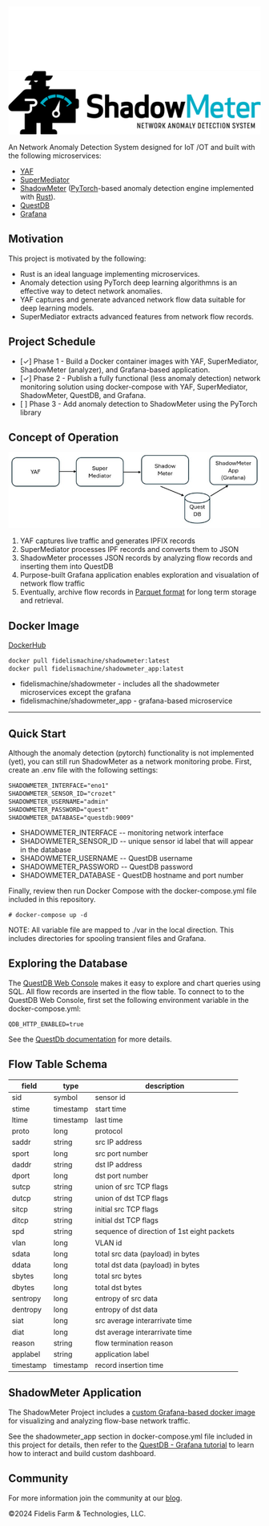 ![ShadowMeter](shadowmeter-dark.png#gh-dark-mode-only)
![ShadowMeter](shadowmeter-light.png#gh-light-mode-only)


An Network Anomaly Detection System designed for IoT /OT and built with the following microservices:
- [YAF](https://tools.netsa.cert.org/yaf/)
- [SuperMediator](https://tools.netsa.cert.org/super_mediator1/index.html)
- [ShadowMeter](https://github.com/Fidelis-Farm-Technologies/shadowmeter) ([PyTorch](https://www.pytorch.org/)-based anomaly detection engine implemented with [Rust](https://www.rust-lang.org/)).
- [QuestDB](https://questdb.io/download/)
- [Grafana](https://grafana.com/oss/grafana/)

## Motivation
This project is motivated by the following:
* Rust is an ideal language implementing microservices.
* Anomaly detection using PyTorch deep learning algorithmns is an effective way to detect network anomalies.
* YAF captures and generate advanced network flow data suitable for deep learning models.
* SuperMediator extracts advanced features from network flow records.

## Project Schedule
- [&check;] Phase 1 - Build a Docker container images with YAF, SuperMediator, ShadowMeter (analyzer), and Grafana-based application.
- [&check;] Phase 2 - Publish a fully functional (less anomaly detection) network monitoring solution using docker-compose with YAF, SuperMediator, ShadowMeter, QuestDB, and Grafana.
- [&nbsp;] Phase 3 - Add anomaly detection to ShadowMeter using the PyTorch library

## Concept of Operation
![ShadowMeter](shadowmeter-block-diagram.png)
1. YAF captures live traffic and generates IPFIX records
2. SuperMediator processes IPF records and converts them to JSON
3. ShadowMeter processes JSON records by analyzing flow records and inserting them into QuestDB
4. Purpose-built Grafana application enables exploration and visualation of network flow traffic
5. Eventually, archive flow records in [Parquet format](https://arrow.apache.org/docs/python/parquet.html) for long term storage and retrieval.
## Docker Image

[DockerHub](https://hub.docker.com/r/fidelismachine/shadowmeter)

````
docker pull fidelismachine/shadowmeter:latest
docker pull fidelismachine/shadowmeter_app:latest
````
- fidelismachine/shadowmeter - includes all the shadowmeter microservices except the grafana
- fidelismachine/shadowmeter_app - grafana-based microservice
---
## Quick Start
Although the anomaly detection (pytorch) functionality is not implemented (yet), you can still run ShadowMeter as a network monitoring probe.  First, create an .env file with the following settings:
```
SHADOWMETER_INTERFACE="eno1"
SHADOWMETER_SENSOR_ID="crozet"
SHADOWMETER_USERNAME="admin"
SHADOWMETER_PASSWORD="quest"
SHADOWMETER_DATABASE="questdb:9009"
```
- SHADOWMETER_INTERFACE -- monitoring network interface
- SHADOWMETER_SENSOR_ID -- unique sensor id label that will appear in the database
- SHADOWMETER_USERNAME --  QuestDB username 
- SHADOWMETER_PASSWORD -- QuestDB password
- SHADOWMETER_DATABASE - QuestDB hostname and port number

Finally, review then run Docker Compose with the docker-compose.yml file included in this repository. 

```
# docker-compose up -d
```

NOTE: All variable file are mapped to ./var in the local direction.  This includes directories for spooling transient files and Grafana.

## Exploring the Database
The [QuestDB Web Console](https://questdb.io/docs/web-console/) makes it easy to explore and chart queries using SQL. All flow records are inserted in the flow table. To connect to to the QuestDB Web Console, first set the following environment variable in the docker-compose.yml:
```
QDB_HTTP_ENABLED=true
```

See the [QuestDb documentation](https://questdb.io/docs/reference/sql/overview/) for more details. 

## Flow Table Schema
| field | type      | description    |
| ----- | -------   | -------------- |
| sid   | symbol    | sensor id      |
| stime | timestamp | start time     |
| ltime | timestamp | last time      |
| proto | long      | protocol       |
| saddr | string    | src IP address |
| sport | long      | src port number|
| daddr | string    | dst IP address |
| dport | long      | dst port number|
| sutcp | string    | union of src TCP flags |
| dutcp | string    | union of dst TCP flags |
| sitcp | string    | initial src TCP flags |
| ditcp | string    | initial dst TCP flags |
| spd | string    | sequence of direction of 1st eight packets |
| vlan | long      | VLAN id|
| sdata | long      | total src data (payload) in bytes|
| ddata | long      | total dst data (payload) in bytes|
| sbytes | long      | total src bytes|
| dbytes | long      | total dst bytes|
| sentropy | long      | entropy of src data |
| dentropy | long      | entropy of dst data |
| siat | long      | src average interarrivate time |
| diat | long      | dst average interarrivate time |
| reason | string    | flow termination reason |
| applabel | string    | application label |
| timestamp | timestamp | record insertion time      |

## ShadowMeter Application
The ShadowMeter Project includes a [custom Grafana-based docker image](https://hub.docker.com/repository/docker/fidelismachine/shadowmeter_app/general) for visualizing and analyzing flow-base network traffic.  

See the shadowmeter_app section in docker-compose.yml file included in this project for details, then refer to the [QuestDB - Grafana tutorial](https://questdb.io/blog/time-series-monitoring-dashboard-grafana-questdb/) to learn how to interact and build custom dashboard.


## Community

For more information join the community at our [blog](https://www.shadowmeter.io).



&copy;2024 Fidelis Farm & Technologies, LLC.
